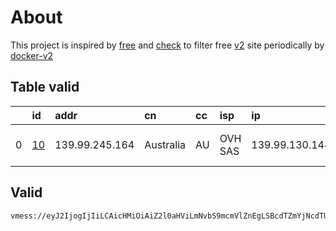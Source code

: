 
# About

This project is inspired by [free](https://github.com/freefq/free) and [check](https://github.com/yeahwu/check) to filter free [v2](https://github.com/v2fly/v2ray-core) site periodically by [docker-v2](https://hub.docker.com/r/v2ray/official)

    

## Table valid
|    | id                   | addr           | cn        | cc   | isp     | ip             | chatgpt          |
|---:|:---------------------|:---------------|:----------|:-----|:--------|:---------------|:-----------------|
|  0 | [10](config/10.json) | 139.99.245.164 | Australia | AU   | OVH SAS | 139.99.130.144 | Yes (Region: AU) |

## Valid
```
vmess://eyJ2IjogIjIiLCAicHMiOiAiZ2l0aHViLmNvbS9mcmVlZnEgLSBcdTZmYjNcdTU5MjdcdTUyMjlcdTRlOWFcdTYwODlcdTVjM2NPVkggMTAiLCAiYWRkIjogIjEzOS45OS4yNDUuMTY0IiwgInBvcnQiOiAiNDk5MjEiLCAiaWQiOiAiNDE4MDQ4YWYtYTI5My00Yjk5LTliMGMtOThjYTM1ODBkZDI0IiwgImFpZCI6ICI2NCIsICJzY3kiOiAiYXV0byIsICJuZXQiOiAidGNwIiwgInR5cGUiOiAibm9uZSIsICJob3N0IjogIlx1ZDgzY1x1ZGRlNlx1ZDgzY1x1ZGRmYUFVXHU2ZmIzXHU1OTI3XHU1MjI5XHU0ZTlhKHlvdXR1YmVcdTk2M2ZcdTRmMWZcdTc5ZDFcdTYyODApIiwgInBhdGgiOiAiLyIsICJ0bHMiOiAiIiwgInNuaSI6ICIifQ==
```

